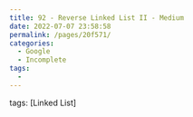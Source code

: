 ```yaml
---
title: 92 - Reverse Linked List II - Medium
date: 2022-07-07 23:58:58
permalink: /pages/20f571/
categories:
  - Google
  - Incomplete
tags:
  - 
---
```

tags: [Linked List]